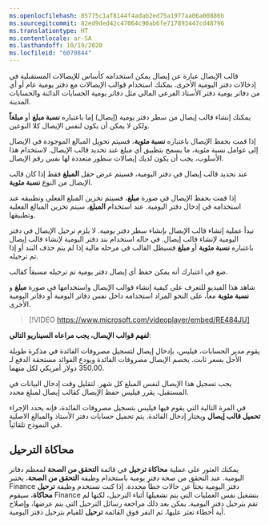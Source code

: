 ```yaml
---
ms.openlocfilehash: 05775c1af8144f4adab2ed75a1977aa06a00886b
ms.sourcegitcommit: 82ed9ded42c47064c90ab6fe717893447cd48796
ms.translationtype: HT
ms.contentlocale: ar-SA
ms.lasthandoff: 10/19/2020
ms.locfileid: "6070844"
---
```

قالب الإيصال عبارة عن إيصال يمكن استخدامه كأساس للإيصالات المستقبلية في إدخالات دفتر اليومية الأخرى. يمكنك استخدام قوالب الإيصالات مع دفتر يومية عام أو أي من دفاتر يومية دفتر الأستاذ الفرعي المالي مثل دفاتر يومية الحسابات الدائنة والحسابات المدينة.

يمكنك إنشاء قالب إيصال من سطر دفتر يومية (إيصال) إما باعتباره **نسبة مبلغ** أو **مبلغاً** ولكن لا يمكن أن يكون لنفس الإيصال كلا النوعين.

إذا قمت بحفظ الإيصال باعتباره **نسبة مئوية**، فسيتم تحويل المبالغ الموجودة في الإيصال إلى عوامل نسبة مئوية، ما يسمح بتطبيق أي مبلغ عند تحديد قالب الإيصال. لاستخدام هذا الأسلوب، يجب أن يكون لديك إيصالات سطور متعددة لها نفس رقم الإيصال. 

عند تحديد قالب إيصال في دفتر اليومية، فسيتم عرض حقل **المبلغ** فقط إذا كان قالب الإيصال من النوع **نسبة مئوية**.

إذا قمت بحفظ الإيصال في صورة **مبلغ**، فسيتم تخزين المبلغ الفعلي وتطبيقه عند استخدامه في إدخال دفتر اليومية. عند استخدام **المبلغ**، سيتم تخزين المبالغ الفعلية وتطبيقها.

تبدأ عملية إنشاء قالب الإيصال بإنشاء سطر دفتر يومية. لا يلزم ترحيل الإيصال في دفتر اليومية لإنشاء قالب إيصال. في حاله استخدام بند دفتر اليومية لإنشاء قالب إيصال باعتباره **نسبة مئوية** أو **مبلغ** فسيظل القالب في مرحله مالية إذا لم يتم حذف البند أو إذا تم ترحيله. 

ضع في اعتبارك أنه يمكن حفظ أي إيصال دفتر يومية تم ترحيله مسبقاً كقالب.

شاهد هذا الفيديو للتعرف على كيفية إنشاء قوالب الإيصال واستخدامها في صورة **مبلغ** و **نسبة مئوية** معاً، على النحو المراد استخدامه داخل نفس دفاتر اليومية أو دفاتر اليومية الأخرى.

> [!VIDEO https://www.microsoft.com/videoplayer/embed/RE484JU]

**لفهم قوالب الإيصال، يجب مراعاه السيناريو التالي**: 

يقوم مدير الحسابات، فيليس، بإدخال إيصال لتسجيل مصروفات الفائدة في مذكرة طويلة الأجل بسعر ثابت. يخصم الإيصال مصروفات الفائدة ويودع الفوائد مستحقة الدفع لـ 350.00 دولار أمريكي لكل منهما.

يجب تسجيل هذا الإيصال لنفس المبلغ كل شهر. لتقليل وقت إدخال البيانات في المستقبل، يقرر فيليس حفظ الإيصال كقالب إيصال لمبلغ محدد.

في المرة التالية التي يقوم فيها فيليس بتسجيل مصروفات الفائدة، فإنه يحدد الإجراء **تحميل قالب إيصال** ويختار إدخال الفائدة. يتم تحميل حسابات دفتر الأستاذ والمبالغ الاصلية في النموذج تلقائياً.


## <a name="simulate-posting"></a>محاكاة الترحيل 

يمكنك العثور على عملية **محاكاة ترحيل** في قائمة **التحقق من الصحة** لمعظم دفاتر اليومية. عند التحقق من صحة دفتر يومية باستخدام وظيفة **التحقق من الصحة**، يختبر Finance دفتر اليومية بحثاً عن حالات خطأ محددة. إذا كنت تستخدم وظيفة **ترحيل محاكاة**، سيقوم Finance بتشغيل نفس العمليات التي يتم تشغيلها أثناء الترحيل، لكنها لم تقم بترحيل دفتر اليومية. يمكن بعد ذلك مراجعة رسائل الترحيل التي يتم عرضها، وإصلاح أية أخطاء تعثر عليها، ثم النقر فوق القائمة **ترحيل** للقيام بترحيل دفتر اليومية.

